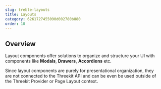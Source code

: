 ```yaml
---
slug: treble-layouts
title: Layouts
category: 6261727455090d002780b880
order: 10
---
```


## Overview

Layout components offer solutions to organize and structure your UI with components like **Modals**, **Drawers**, **Accordions** etc.

Since layout components are purely for presentational organization, they are not connected to the Threekit API and can be even be used outside of the Threekit Provider or Page Layout context.
